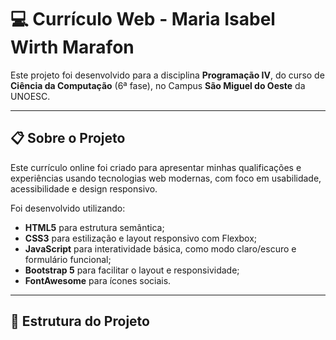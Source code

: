 # 💻 Currículo Web - Maria Isabel Wirth Marafon

Este projeto foi desenvolvido para a disciplina **Programação IV**, do curso de **Ciência da Computação** (6ª fase), no Campus **São Miguel do Oeste** da UNOESC.

---

## 📋 Sobre o Projeto

Este currículo online foi criado para apresentar minhas qualificações e experiências usando tecnologias web modernas, com foco em usabilidade, acessibilidade e design responsivo.

Foi desenvolvido utilizando:

- **HTML5** para estrutura semântica;
- **CSS3** para estilização e layout responsivo com Flexbox;
- **JavaScript** para interatividade básica, como modo claro/escuro e formulário funcional;
- **Bootstrap 5** para facilitar o layout e responsividade;
- **FontAwesome** para ícones sociais.

---

## 📂 Estrutura do Projeto

